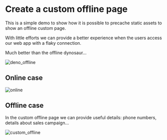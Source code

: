 # Create a custom offline page

This is a simple demo to show how it is possible to precache static assets to show an offline custom page.

With little efforts we can provide a better experience when the users access our web app with a flaky connection.

Much better than the offline dynosaur...

![deno_offline](https://dev-to-uploads.s3.amazonaws.com/i/qpt943yulhhff7m5snq8.PNG)

## Online case

![online](https://dev-to-uploads.s3.amazonaws.com/i/4z2f1kac71suiweqdokp.PNG)


## Offline case

In the custom offline page we can provide useful details: phone numbers, details about sales campaign...

![custom_offline](https://dev-to-uploads.s3.amazonaws.com/i/hacwp9ryknanwz1zgzun.PNG)